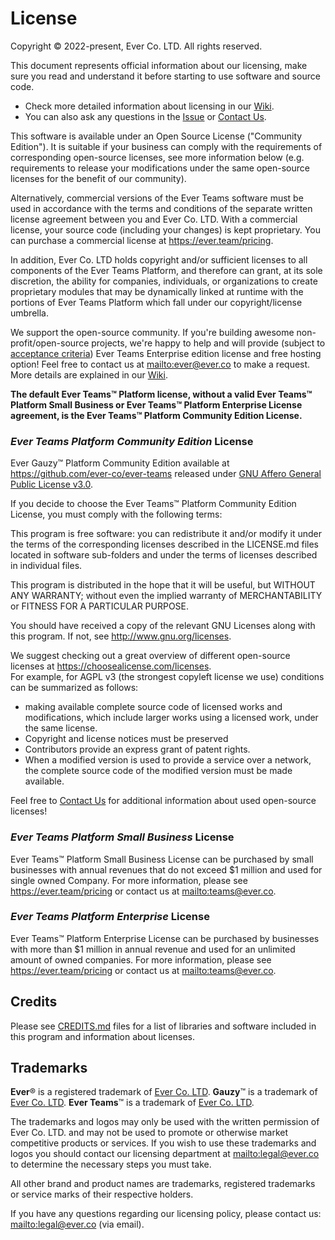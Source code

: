 # License

Copyright © 2022-present, Ever Co. LTD. All rights reserved.

This document represents official information about our licensing, make sure you read and understand it before starting to use software and source code.

- Check more detailed information about licensing in our [Wiki](https://github.com/ever-co/ever-teams/wiki/Licensing).
- You can also ask any questions in the [Issue](https://github.com/ever-co/ever-teams/issues/TODO) or [Contact Us](https://github.com/ever-co/ever-teams#contact-us).

This software is available under an Open Source License ("Community Edition"). It is suitable if your business can comply with the requirements of corresponding open-source licenses, see more information below (e.g. requirements to release your modifications under the same open-source licenses for the benefit of our community).

Alternatively, commercial versions of the Ever Teams software must be used in accordance with the terms and conditions of the separate written license agreement between you and Ever Co. LTD. With a commercial license, your source code (including your changes) is kept proprietary. You can purchase a commercial license at <https://ever.team/pricing>.

In addition, Ever Co. LTD holds copyright and/or sufficient licenses to all components of the Ever Teams Platform, and therefore can grant, at its sole discretion, the ability for companies, individuals, or organizations to create proprietary modules that may be dynamically linked at runtime with the portions of Ever Teams Platform which fall under our copyright/license umbrella.

We support the open-source community. If you're building awesome non-profit/open-source projects, we're happy to help and will provide (subject to [acceptance criteria](https://github.com/ever-co/ever-gauzy/wiki/Free-license-and-hosting-for-Non-profit-and-Open-Source-projects)) Ever Teams Enterprise edition license and free hosting option! Feel free to contact us at <mailto:ever@ever.co> to make a request. More details are explained in our [Wiki](https://github.com/ever-co/ever-gauzy/wiki/Free-license-and-hosting-for-Non-profit-and-Open-Source-projects).

**The default Ever Teams™ Platform license, without a valid Ever Teams™ Platform Small Business or Ever Teams™ Platform Enterprise License agreement, is the Ever Teams™ Platform Community Edition License.**

### _Ever Teams Platform Community Edition_ License

Ever Gauzy™ Platform Community Edition available at https://github.com/ever-co/ever-teams released under [GNU Affero General Public License v3.0](https://www.gnu.org/licenses/agpl-3.0.txt).

If you decide to choose the Ever Teams™ Platform Community Edition License, you must comply with the following terms:

This program is free software: you can redistribute it and/or modify it under the terms of the corresponding licenses described in the LICENSE.md files located in software sub-folders and under the terms of licenses described in individual files.

This program is distributed in the hope that it will be useful, but WITHOUT ANY WARRANTY; without even the implied warranty of MERCHANTABILITY or FITNESS FOR A PARTICULAR PURPOSE.

You should have received a copy of the relevant GNU Licenses along with this program. If not, see <http://www.gnu.org/licenses>.

We suggest checking out a great overview of different open-source licenses at <https://choosealicense.com/licenses>.  
For example, for AGPL v3 (the strongest copyleft license we use) conditions can be summarized as follows:

-   making available complete source code of licensed works and modifications, which include larger works using a licensed work, under the same license.
-   Copyright and license notices must be preserved
-   Contributors provide an express grant of patent rights.
-   When a modified version is used to provide a service over a network, the complete source code of the modified version must be made available.

Feel free to [Contact Us](https://github.com/ever-co/ever-teams#contact-us) for additional information about used open-source licenses!

### _Ever Teams Platform Small Business_ License

Ever Teams™ Platform Small Business License can be purchased by small businesses with annual revenues that do not exceed \$1 million and used for single owned Company.
For more information, please see https://ever.team/pricing or contact us at <mailto:teams@ever.co>.

### _Ever Teams Platform Enterprise_ License

Ever Teams™ Platform Enterprise License can be purchased by businesses with more than \$1 million in annual revenue and used for an unlimited amount of owned companies.
For more information, please see https://ever.team/pricing or contact us at <mailto:teams@ever.co>.

## Credits

Please see [CREDITS.md](CREDITS.md) files for a list of libraries and software included in this program and information about licenses.

## Trademarks

**Ever**® is a registered trademark of [Ever Co. LTD](https://ever.co).
**Gauzy**™ is a trademark of [Ever Co. LTD](https://ever.co).
**Ever Teams**™ is a trademark of [Ever Co. LTD](https://ever.co).

The trademarks and logos may only be used with the written permission of Ever Co. LTD. and may not be used to promote or otherwise market competitive products or services. If you wish to use these trademarks and logos you should contact our licensing department at <mailto:legal@ever.co> to determine the necessary steps you must take.

All other brand and product names are trademarks, registered trademarks or service marks of their respective holders.

If you have any questions regarding our licensing policy, please contact us: <mailto:legal@ever.co> (via email).
